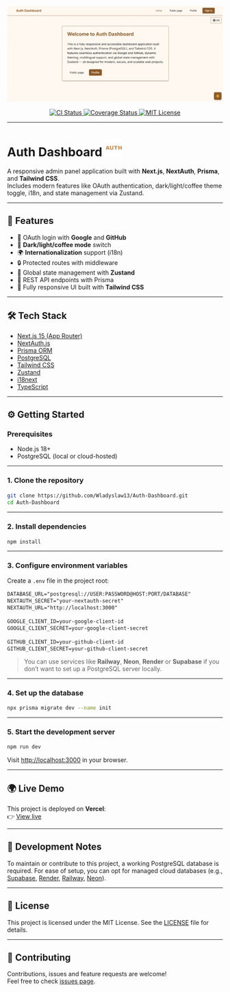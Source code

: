 <p align="center">
  <img src="assets/preview.gif" alt="Auth Dashboard Preview" />
</p>

<p align="center">
  <a href="https://github.com/Wladyslaw13/Auth-Dashboard/actions">
    <img src="https://github.com/Wladyslaw13/Auth-Dashboard/actions/workflows/ci.yml/badge.svg?cache_buster=123" alt="CI Status" />
  </a>
  <a href="https://coveralls.io/github/Wladyslaw13/Auth-Dashboard?branch=main">
    <img src="https://coveralls.io/repos/github/Wladyslaw13/Auth-Dashboard/badge.svg?branch=main?cache_buster=123" alt="Coverage Status" />
  </a>
  <a href="https://opensource.org/licenses/MIT">
    <img src="https://img.shields.io/badge/license-MIT-blue.svg" alt="MIT License" />
  </a>
</p>


---

# Auth Dashboard <img src="src/app/icon.png" height="40" />

A responsive admin panel application built with **Next.js**, **NextAuth**, **Prisma**, and **Tailwind CSS**.  
Includes modern features like OAuth authentication, dark/light/coffee theme toggle, i18n, and state management via Zustand.

---

## 🚀 Features

- 🔐 OAuth login with **Google** and **GitHub**
- 🌙 **Dark/light/coffee mode** switch
- 🌍 **Internationalization** support (i18n)
- 🔒 Protected routes with middleware
- 🧠 Global state management with **Zustand**
- 🔧 REST API endpoints with Prisma
- 💅 Fully responsive UI built with **Tailwind CSS**

---

## 🛠 Tech Stack

- [Next.js 15 (App Router)](https://nextjs.org/)
- [NextAuth.js](https://next-auth.js.org/)
- [Prisma ORM](https://www.prisma.io/)
- [PostgreSQL](https://www.postgresql.org/)
- [Tailwind CSS](https://tailwindcss.com/)
- [Zustand](https://zustand-demo.pmnd.rs/)
- [i18next](https://www.i18next.com/)
- [TypeScript](https://www.typescriptlang.org/)

---

## ⚙️ Getting Started

### Prerequisites

- Node.js 18+
- PostgreSQL (local or cloud-hosted)

---

### 1. Clone the repository

```bash
git clone https://github.com/Wladyslaw13/Auth-Dashboard.git
cd Auth-Dashboard
```

---

### 2. Install dependencies

```bash
npm install
```

---

### 3. Configure environment variables

Create a `.env` file in the project root:

```env
DATABASE_URL="postgresql://USER:PASSWORD@HOST:PORT/DATABASE"
NEXTAUTH_SECRET="your-nextauth-secret"
NEXTAUTH_URL="http://localhost:3000"

GOOGLE_CLIENT_ID=your-google-client-id
GOOGLE_CLIENT_SECRET=your-google-client-secret

GITHUB_CLIENT_ID=your-github-client-id
GITHUB_CLIENT_SECRET=your-github-client-secret
```

> You can use services like **Railway**, **Neon**, **Render** or **Supabase** if you don’t want to set up a PostgreSQL server locally.

---

### 4. Set up the database

```bash
npx prisma migrate dev --name init
```

---

### 5. Start the development server

```bash
npm run dev
```

Visit [http://localhost:3000](http://localhost:3000) in your browser.

---

## 🌍 Live Demo

This project is deployed on **Vercel**:  
👉 [View live](https://auth-dashboard-site.vercel.app/)

---

## 🧪 Development Notes

To maintain or contribute to this project, a working PostgreSQL database is required. For ease of setup, you can opt for managed cloud databases (e.g., [Supabase](https://supabase.com/), [Render](https://render.com/), [Railway](https://railway.app/), [Neon](https://neon.tech/)).

---

## 📄 License

This project is licensed under the MIT License. See the [LICENSE](LICENSE) file for details.

---

## 🤝 Contributing

Contributions, issues and feature requests are welcome!  
Feel free to check [issues page](https://github.com/Wladyslaw13/Auth-Dashboard/issues).

